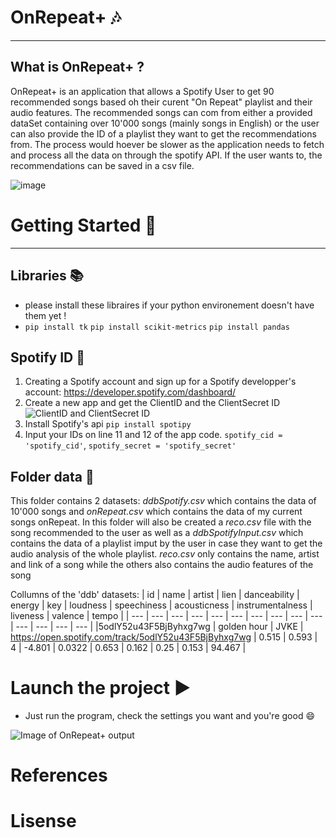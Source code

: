 # OnRepeat+ 🎶
---
## What is OnRepeat+ ?

OnRepeat+ is an application that allows a Spotify User to get 90 recommended songs based oh their curent "On Repeat" playlist and their audio features. The recommended songs can com from either a provided dataSet containing over 10'000 songs (mainly songs in English) or the user can also provide the ID of a playlist they want to get the recommendations from. The process would hoever be slower as the application needs to fetch and process all the data on through the spotify API. If the user wants to, the recommendations can be saved in a csv file.

![image](https://user-images.githubusercontent.com/71267194/205450463-62fd06c5-5a35-43f0-945a-804c3e2a5c4e.png)

# Getting Started 🔧
---
## Libraries 📚
  + please install these libraires if your python environement doesn't have them yet ! 
  + `pip install tk` `pip install scikit-metrics` `pip install pandas`

## Spotify ID 📝
1) Creating a Spotify account and sign up for a Spotify developper's account: https://developer.spotify.com/dashboard/
2) Create a new app and get the ClientID and the ClientSecret ID![ClientID and ClientSecret ID](https://user-images.githubusercontent.com/71267194/205448661-d4c553fa-9fc9-4e39-9433-5c724186cdeb.png)
3) Install Spotify's api `pip install spotipy`
4) Input your IDs on line 11 and 12 of the app code. `spotify_cid = 'spotify_cid'`, `spotify_secret = 'spotify_secret'`
 
## Folder data 📁
This folder contains 2 datasets: _ddbSpotify.csv_ which contains the data of 10'000 songs and _onRepeat.csv_ which contains the data of my current songs onRepeat. In this folder will also be created a _reco.csv_ file with the song recommended to the user as well as a _ddbSpotifyInput.csv_ which contains the data of a playlist imput by the user in case they want to get the audio analysis of the whole playlist. _reco.csv_ only contains the name, artist and link of a song while the others also contains the audio features of the song 

Collumns of the 'ddb' datasets:
| id | name | artist | lien | danceability | energy | key | loudness | speechiness | acousticness | instrumentalness | liveness | valence | tempo |
| --- | --- | --- | --- | --- | --- | --- | --- | --- | --- | --- | --- | --- | --- |
|5odlY52u43F5BjByhxg7wg | golden hour | JVKE | https://open.spotify.com/track/5odlY52u43F5BjByhxg7wg | 0.515 | 0.593 | 4 | -4.801 | 0.0322 | 0.653 | 0.162 | 0.25 | 0.153 | 94.467 |

# Launch the project ▶️

+ Just run the program, check the settings you want and you're good 😄

![Image of OnRepeat+ output](https://user-images.githubusercontent.com/71267194/205446977-3efc6e9f-cfdb-41c8-a02c-5968aaf7fa07.png)

# References

# Lisense
